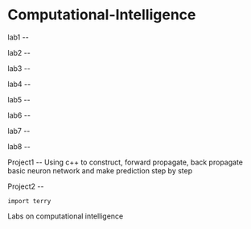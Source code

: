 # Computational-Intelligence

lab1 --

lab2 --

lab3 --

lab4 --

lab5 --

lab6 --

lab7 -- 

lab8 --

Project1 -- Using c++ to construct, forward propagate, back propagate basic neuron network and make prediction step by step

Project2 --

```
import terry

```

Labs on computational intelligence
